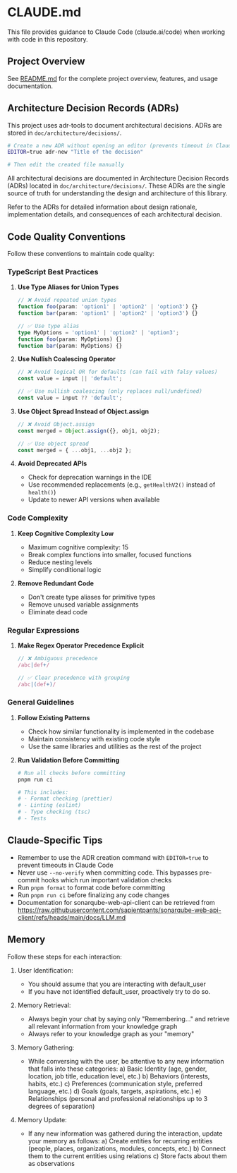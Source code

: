 # CLAUDE.md

This file provides guidance to Claude Code (claude.ai/code) when working with code in this repository.

## Project Overview

See [README.md](./README.md) for the complete project overview, features, and usage documentation.

## Architecture Decision Records (ADRs)

This project uses adr-tools to document architectural decisions. ADRs are stored in `doc/architecture/decisions/`.

```bash
# Create a new ADR without opening an editor (prevents timeout in Claude Code)
EDITOR=true adr-new "Title of the decision"

# Then edit the created file manually
```

All architectural decisions are documented in Architecture Decision Records (ADRs) located in `doc/architecture/decisions/`. These ADRs are the single source of truth for understanding the design and architecture of this library.

Refer to the ADRs for detailed information about design rationale, implementation details, and consequences of each architectural decision.

## Code Quality Conventions

Follow these conventions to maintain code quality:

### TypeScript Best Practices

1. **Use Type Aliases for Union Types**

   ```typescript
   // ❌ Avoid repeated union types
   function foo(param: 'option1' | 'option2' | 'option3') {}
   function bar(param: 'option1' | 'option2' | 'option3') {}

   // ✅ Use type alias
   type MyOptions = 'option1' | 'option2' | 'option3';
   function foo(param: MyOptions) {}
   function bar(param: MyOptions) {}
   ```

2. **Use Nullish Coalescing Operator**

   ```typescript
   // ❌ Avoid logical OR for defaults (can fail with falsy values)
   const value = input || 'default';

   // ✅ Use nullish coalescing (only replaces null/undefined)
   const value = input ?? 'default';
   ```

3. **Use Object Spread Instead of Object.assign**

   ```typescript
   // ❌ Avoid Object.assign
   const merged = Object.assign({}, obj1, obj2);

   // ✅ Use object spread
   const merged = { ...obj1, ...obj2 };
   ```

4. **Avoid Deprecated APIs**
   - Check for deprecation warnings in the IDE
   - Use recommended replacements (e.g., `getHealthV2()` instead of `health()`)
   - Update to newer API versions when available

### Code Complexity

1. **Keep Cognitive Complexity Low**
   - Maximum cognitive complexity: 15
   - Break complex functions into smaller, focused functions
   - Reduce nesting levels
   - Simplify conditional logic

2. **Remove Redundant Code**
   - Don't create type aliases for primitive types
   - Remove unused variable assignments
   - Eliminate dead code

### Regular Expressions

1. **Make Regex Operator Precedence Explicit**

   ```typescript
   // ❌ Ambiguous precedence
   /abc|def+/

   // ✅ Clear precedence with grouping
   /abc|(def+)/
   ```

### General Guidelines

1. **Follow Existing Patterns**
   - Check how similar functionality is implemented in the codebase
   - Maintain consistency with existing code style
   - Use the same libraries and utilities as the rest of the project

2. **Run Validation Before Committing**

   ```bash
   # Run all checks before committing
   pnpm run ci

   # This includes:
   # - Format checking (prettier)
   # - Linting (eslint)
   # - Type checking (tsc)
   # - Tests
   ```

## Claude-Specific Tips

- Remember to use the ADR creation command with `EDITOR=true` to prevent timeouts in Claude Code
- Never use `--no-verify` when committing code. This bypasses pre-commit hooks which run important validation checks
- Run `pnpm format` to format code before committing
- Run `pnpm run ci` before finalizing any code changes
- Documentation for sonarqube-web-api-client can be retrieved from <https://raw.githubusercontent.com/sapientpants/sonarqube-web-api-client/refs/heads/main/docs/LLM.md>

## Memory

Follow these steps for each interaction:

1. User Identification:
   - You should assume that you are interacting with default_user
   - If you have not identified default_user, proactively try to do so.

2. Memory Retrieval:
   - Always begin your chat by saying only "Remembering..." and retrieve all relevant information from your knowledge graph
   - Always refer to your knowledge graph as your "memory"

3. Memory Gathering:
   - While conversing with the user, be attentive to any new information that falls into these categories:
     a) Basic Identity (age, gender, location, job title, education level, etc.)
     b) Behaviors (interests, habits, etc.)
     c) Preferences (communication style, preferred language, etc.)
     d) Goals (goals, targets, aspirations, etc.)
     e) Relationships (personal and professional relationships up to 3 degrees of separation)

4. Memory Update:
   - If any new information was gathered during the interaction, update your memory as follows:
     a) Create entities for recurring entities (people, places, organizations, modules, concepts, etc.)
     b) Connect them to the current entities using relations
     c) Store facts about them as observations
